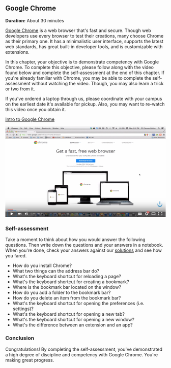 ## Google Chrome

**Duration:** About 30 minutes

[Google Chrome][google-chrome] is a web browser that's fast and secure. Though web developers use every browser to test their creations, many choose Chrome as their primary one. It has a minimalistic user interface, supports the latest web standards, has great built-in developer tools, and is customizable with extensions.

In this chapter, your objective is to demonstrate competency with Google Chrome. To complete this objective, please follow along with the video found below and complete the self-assessment at the end of this chapter. If you're already familiar with Chrome, you may be able to complete the self-assessment without watching the video. Though, you may also learn a trick or two from it.

If you've ordered a laptop through us, please coordinate with your campus on the earliest date it's available for pickup. Also, you may want to re-watch this video once you obtain it.

[Intro to Google Chrome][intro-to-chrome]

[![](images/chrome.png)][intro-to-chrome]

### Self-assessment

Take a moment to think about how you would answer the following questions. Then write down the questions and your answers in a notebook. When you're done, check your answers against our [solutions](solutions/chrome.md) and see how you fared.

- How do you install Chrome?
- What two things can the address bar do?
- What's the keyboard shortcut for reloading a page?
- What's the keyboard shortcut for creating a bookmark?
- Where is the bookmark bar located on the window?
- How do you add a folder to the bookmark bar?
- How do you delete an item from the bookmark bar?
- What's the keyboard shortcut for opening the preferences (i.e. settings)?
- What's the keyboard shortcut for opening a new tab?
- What's the keyboard shortcut for opening a new window?
- What's the difference between an extension and an app?

### Conclusion

Congratulations! By completing the self-assessment, you've demonstrated a high degree of discipline and competency with Google Chrome. You're making great progress.

[google-chrome]: https://www.google.com/chrome/browser/desktop/
[intro-to-chrome]: https://www.youtube.com/watch?v=XphOoqHzTC0&t=15
